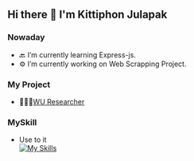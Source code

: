 ## Hi there 👋 I'm Kittiphon Julapak
### Nowaday
- 🔙 I’m currently learning Express-js.
- ⚙️ I’m currently working on Web Scrapping Project.
### My Project
- 🧑🏻‍🔬[WU Researcher](https://wu-researcher.web.app/)
### MySkill
- Use to it <br>
[![My Skills](https://skillicons.dev/icons?i=html,css,js,express,nodejs,react)](https://skillicons.dev)


<!--
**KittiDJu/KittiDJu** is a ✨ _special_ ✨ repository because its `README.md` (this file) appears on your GitHub profile.

Here are some ideas to get you started:
## Nowaday
- 🔭 I’m currently working on ...
- 🌱 I’m currently learning ...
- 👯 I’m looking to collaborate on ...
- 🤔 I’m looking for help with ...
- 💬 Ask me about ...
- 📫 How to reach me: ...
- 😄 Pronouns: ...
- ⚡ Fun fact: ...
-->
